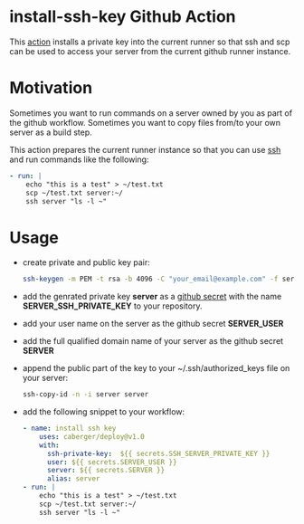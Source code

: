 # install-ssh-key Github Action

This [action](https://github.com/features/actions) installs a private key into the current runner so that ssh and scp can be used
to access your server from the current github runner instance. 

Motivation
===

Sometimes you want to run commands on a server owned by you as part of the github workflow. Sometimes you want to copy files from/to your own server as a build step.

This action prepares the current runner instance so that you can use [ssh](https://www.openssh.com/) and run commands like the following:
~~~yaml
- run: |
    echo "this is a test" > ~/test.txt
    scp ~/test.txt server:~/
    ssh server "ls -l ~"
~~~

Usage
===

- create private and public key pair:
    ```bash
    ssh-keygen -m PEM -t rsa -b 4096 -C "your_email@example.com" -f server -q -N ""
    ```
- add the genrated private key __server__ as a [github secret](https://docs.github.com/en/actions/reference/encrypted-secrets) with the name __SERVER_SSH_PRIVATE_KEY__ to your repository.
- add your user name on the server as the github secret __SERVER_USER__
- add the full qualified domain name of your server as the github secret __SERVER__ 
- append the public part of the key to your ~/.ssh/authorized_keys file on your server:

    ```bash
    ssh-copy-id -n -i server server
    ```

- add the following snippet to your workflow:
    ```yaml
    - name: install ssh key
        uses: caberger/deploy@v1.0
        with:
          ssh-private-key:  ${{ secrets.SSH_SERVER_PRIVATE_KEY }}
          user: ${{ secrets.SERVER_USER }}
          server: ${{ secrets.SERVER }}
          alias: server
    - run: |
        echo "this is a test" > ~/test.txt
        scp ~/test.txt server:~/
        ssh server "ls -l ~"
    ```
